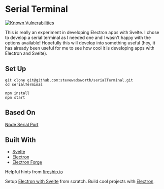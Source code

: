 # Serial Terminal

[![Known Vulnerabilities](https://snyk.io/test/github/stevewadsworth/serialTerminal/badge.svg?targetFile=package.json)](https://snyk.io/test/github/stevewadsworth/serialTerminal?targetFile=package.json)

This is really an experiment in developing Electron apps with Svelte.
I chose to develop a serial terminal as I needed one and I wasn't happy with the options available! Hopefully this will develop into something useful (hey, it has already been useful for me to see how cool it is developing apps with Electron and Svelte).

## Set Up

```
git clone git@github.com:stevewadsworth/serialTerminal.git
cd serialTerminal

npm install
npm start
```
## Based On

[Node Serial Port](https://serialport.io)

## Built With

- [Svelte](https://svelte.dev)
- [Electron](https://www.electronjs.org)
- [Electron Forge](https://www.electronforge.io)

Helpful hints from [fireship.io](https://fireship.io)

Setup [Electron with Svelte](https://fireship.io/snippets/svelte-electron-setup) from scratch.
Build cool projects with [Electron](https://fireship.io/tags/electron).
